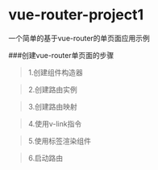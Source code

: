 # vue-router-project1
一个简单的基于vue-router的单页面应用示例

###创建vue-router单页面的步骤
> 1.创建组件构造器

> 2.创建路由实例

> 3.创建路由映射

> 4.使用v-link指令

> 5.使用<router-view>标签渲染组件

> 6.启动路由
